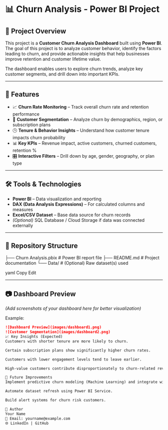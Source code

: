 # 📊 Churn Analysis - Power BI Project

## 📌 Project Overview
This project is a **Customer Churn Analysis Dashboard** built using **Power BI**.  
The goal of this project is to analyze customer behavior, identify the factors leading to churn, and provide actionable insights that help businesses improve retention and customer lifetime value.

The dashboard enables users to explore churn trends, analyze key customer segments, and drill down into important KPIs.

---

## 🚀 Features
- 📈 **Churn Rate Monitoring** – Track overall churn rate and retention performance
- 👥 **Customer Segmentation** – Analyze churn by demographics, region, or subscription plans
- 🕒 **Tenure & Behavior Insights** – Understand how customer tenure impacts churn probability
- 📊 **Key KPIs** – Revenue impact, active customers, churned customers, retention %
- 🎛 **Interactive Filters** – Drill down by age, gender, geography, or plan type

---

## 🛠️ Tools & Technologies
- **Power BI** – Data visualization and reporting
- **DAX (Data Analysis Expressions)** – For calculated columns and measures
- **Excel/CSV Dataset** – Base data source for churn records
- *(Optional)* SQL Database / Cloud Storage if data was connected externally

---

## 📂 Repository Structure
├── Churn Analysis.pbix # Power BI report file
├── README.md # Project documentation
└── Data/ # (Optional) Raw dataset(s) used

yaml
Copy
Edit

---

## 📷 Dashboard Preview
*(Add screenshots of your dashboard here for better visualization)*  

Example:
```markdown
![Dashboard Preview](images/dashboard1.png)
![Customer Segmentation](images/dashboard2.png)
📈 Key Insights (Expected)
Customers with shorter tenure are more likely to churn.

Certain subscription plans show significantly higher churn rates.

Customers with lower engagement levels tend to leave earlier.

High-value customers contribute disproportionately to churn-related revenue loss.

🔮 Future Improvements
Implement predictive churn modeling (Machine Learning) and integrate with Power BI.

Automate dataset refresh using Power BI Service.

Build alert systems for churn risk customers.

👤 Author
Your Name
📧 Email: yourname@example.com
🌐 LinkedIn | GitHub

